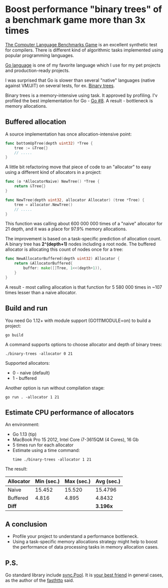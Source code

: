 # Boost performance "binary trees" of a benchmark game more than 3x times

[The Computer Language Benchmarks Game](https://benchmarksgame-team.pages.debian.net/benchmarksgame/index.html)
is an excellent synthetic test for compilers. There is different kind of algorithmic tasks implemented using popular
programming languages. 

[Go language](https://golang.org/) is one of my favorite language which I use for my pet projects and
production-ready projects.

I was surprised that Go is slower than several "native" languages (native against VM/JIT) on several tests,
for ex. [Binary trees](https://benchmarksgame-team.pages.debian.net/benchmarksgame/performance/binarytrees.html).

Binary trees is a memory-intensive using task. It approved by profiling.
I'v profiled the best implementation for Go - [Go #8](https://benchmarksgame-team.pages.debian.net/benchmarksgame/program/binarytrees-go-8.html).
A result - bottleneck is memory allocations.

## Buffered allocation

A source implementation has once allocation-intensive point:  

```go
func bottomUpTree(depth uint32) *Tree {
    tree := &Tree{}
    // .....
}
```

A little bit refactoring move that piece of code to an "allocator" to easy using a different kind of allocators in a project:

```go
func (o *AllocatorNaive) NewTree() *Tree {
	return &Tree{}
}

func NewTree(depth uint32, allocator Allocator) (tree *Tree) {
	tree = allocator.NewTree()
    // .....
}
```

This function was calling about 600 000 000 times of a "naive" allocator for 21 depth, and it was a place for 97.9% memory allocations.

The improvement is based on a task-specific prediction of allocation count.
A binary tree has __2^(depth+1)__ nodes including a root node. The buffered allocator is allocating this count of nodes once for a tree:

```go
func NewAllocatorBuffered(depth uint32) Allocator {
	return &AllocatorBuffered{
		buffer: make([]Tree, 1<<(depth+1)),
	}
}
```

A result - most calling allocation is that function for 5 580 000 times in ~107 times lesser than a naive allocator.

## Build and run 
 
You need Go 1.12+ with module support (GO111MODULE=on) to build a project:

```shell script
go build
```

A command supports options to choose allocator and depth of binary trees:

```shell script
./binary-trees -allocator 0 21
```

Supported allocators:
* 0 - naive (default)
* 1 - buffered

Another option is run without compilation stage:

```shell script
go run . -allocator 1 21
```

## Estimate CPU performance of allocators

An environment:

* Go 1.13 (tip)
* MacBook Pro 15 2012, Intel Core i7-3615QM (4 Cores), 16 Gb
* 5 times run for each allocator
* Estimate using a time command:
   ```shell script
   time ./binary-trees -allocator 1 21
   ```

The result:

 Allocator | Min (sec.) | Max (sec.) | Avg (sec.) 
---------- | ---------- | ---------- | ----------
 Naive     |     15.452 |     15.520 |    15.4796
 Buffered  |      4.816 |      4.895 |     4.8432 
 **Diff**  |            |            | **3.196x**
 
## A conclusion

* Profile your project to understand a performance bottleneck.
* Using a task-specific memory allocations strategy might help to boost the performance of data processing tasks in memory allocation cases.

## P.S.

Go standard library include [sync.Pool](https://golang.org/pkg/sync/#Pool).
It is [your best friend](https://github.com/valyala/fasthttp#fasthttp-best-practices) in general cases, as the author of the [fasthttp](https://github.com/valyala/fasthttp) said.   
